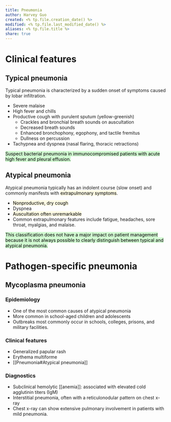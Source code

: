 ```yaml
---
title: Pneumonia
author: Harvey Guo
created: <% tp.file.creation_date() %>
modified: <% tp.file.last_modified_date() %>
aliases: <% tp.file.title %>
share: true
---
```


# Clinical features
## Typical pneumonia
Typical pneumonia is characterized by a sudden onset of symptoms caused by lobar infiltration.
- Severe malaise
- High fever and chills
- Productive cough with purulent sputum (yellow-greenish)
	- Crackles and bronchial breath sounds on auscultation
	- Decreased breath sounds
	- Enhanced bronchophony, egophony, and tactile fremitus
	- Dullness on percussion 
- Tachypnea and dyspnea (nasal flaring, thoracic retractions) 

<mark style="background: #BBFABBA6;">Suspect bacterial pneumonia in immunocompromised patients with acute high fever and pleural effusion.</mark>
## Atypical pneumonia
Atypical pneumonia typically has an indolent course (slow onset) and commonly manifests with <mark style="background: #FFF3A34A;">extrapulmonary symptoms</mark>.
- <mark style="background: #FFF3A34A;">Nonproductive, dry cough</mark>
- Dyspnea
- <mark style="background: #FFF3A34A;">Auscultation often unremarkable</mark>
- Common extrapulmonary features include fatigue, headaches, sore throat, myalgias, and malaise.

<mark style="background: #BBFABBA6;">This classification does not have a major impact on patient management because it is not always possible to clearly distinguish between typical and atypical pneumonia.</mark>
# Pathogen-specific pneumonia
## Mycoplasma pneumonia
### Epidemiology
- One of the most common causes of atypical pneumonia
- More common in school-aged children and adolescents
- Outbreaks most commonly occur in schools, colleges, prisons, and military facilities.
### Clinical features
- Generalized papular rash
- Erythema multiforme 
- [[Pneumonia#Atypical pneumonia]]
### Diagnostics
- Subclinical hemolytic [[anemia]]: associated with elevated cold agglutinin titers (IgM)
- Interstitial pneumonia, often with a reticulonodular pattern on chest x-ray
- Chest x-ray can show extensive pulmonary involvement in patients with mild pneumonia.